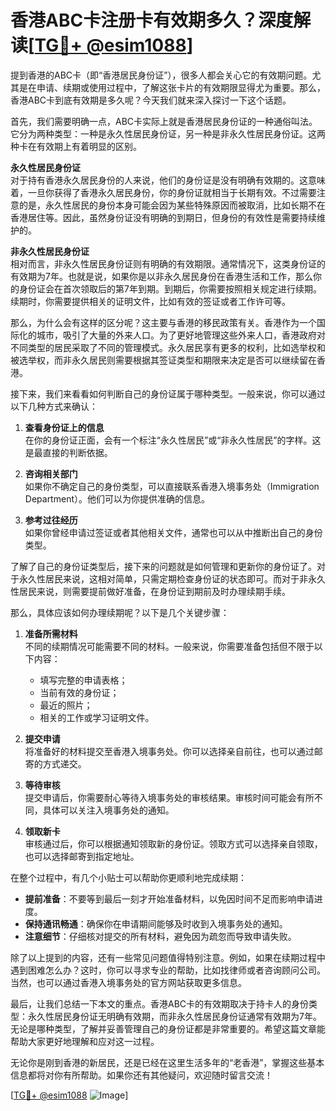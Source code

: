 # 香港ABC卡注册卡有效期多久？深度解读[[TG💪+ @esim1088](https://t.me/s/esim1088)]

提到香港的ABC卡（即“香港居民身份证”），很多人都会关心它的有效期问题。尤其是在申请、续期或使用过程中，了解这张卡片的有效期限显得尤为重要。那么，香港ABC卡到底有效期是多久呢？今天我们就来深入探讨一下这个话题。

首先，我们需要明确一点，ABC卡实际上就是香港居民身份证的一种通俗叫法。它分为两种类型：一种是永久性居民身份证，另一种是非永久性居民身份证。这两种卡在有效期上有着明显的区别。

**永久性居民身份证**  
对于持有香港永久居民身份的人来说，他们的身份证是没有明确有效期的。这意味着，一旦你获得了香港永久居民身份，你的身份证就相当于长期有效。不过需要注意的是，永久性居民的身份本身可能会因为某些特殊原因而被取消，比如长期不在香港居住等。因此，虽然身份证没有明确的到期日，但身份的有效性是需要持续维护的。

**非永久性居民身份证**  
相对而言，非永久性居民身份证则有明确的有效期限。通常情况下，这类身份证的有效期为7年。也就是说，如果你是以非永久居民身份在香港生活和工作，那么你的身份证会在首次领取后的第7年到期。到期后，你需要按照相关规定进行续期。续期时，你需要提供相关的证明文件，比如有效的签证或者工作许可等。

那么，为什么会有这样的区分呢？这主要与香港的移民政策有关。香港作为一个国际化的城市，吸引了大量的外来人口。为了更好地管理这些外来人口，香港政府对不同类型的居民采取了不同的管理模式。永久居民享有更多的权利，比如选举权和被选举权，而非永久居民则需要根据其签证类型和期限来决定是否可以继续留在香港。

接下来，我们来看看如何判断自己的身份证属于哪种类型。一般来说，你可以通过以下几种方式来确认：

1. **查看身份证上的信息**  
   在你的身份证正面，会有一个标注“永久性居民”或“非永久性居民”的字样。这是最直接的判断依据。

2. **咨询相关部门**  
   如果你不确定自己的身份类型，可以直接联系香港入境事务处（Immigration Department）。他们可以为你提供准确的信息。

3. **参考过往经历**  
   如果你曾经申请过签证或者其他相关文件，通常也可以从中推断出自己的身份类型。

了解了自己的身份证类型后，接下来的问题就是如何管理和更新你的身份证了。对于永久性居民来说，这相对简单，只需定期检查身份证的状态即可。而对于非永久性居民来说，则需要提前做好准备，在身份证到期前及时办理续期手续。

那么，具体应该如何办理续期呢？以下是几个关键步骤：

1. **准备所需材料**  
   不同的续期情况可能需要不同的材料。一般来说，你需要准备包括但不限于以下内容：
   - 填写完整的申请表格；
   - 当前有效的身份证；
   - 最近的照片；
   - 相关的工作或学习证明文件。

2. **提交申请**  
   将准备好的材料提交至香港入境事务处。你可以选择亲自前往，也可以通过邮寄的方式递交。

3. **等待审核**  
   提交申请后，你需要耐心等待入境事务处的审核结果。审核时间可能会有所不同，具体可以关注入境事务处的通知。

4. **领取新卡**  
   审核通过后，你可以根据通知领取新的身份证。领取方式可以选择亲自领取，也可以选择邮寄到指定地址。

在整个过程中，有几个小贴士可以帮助你更顺利地完成续期：

- **提前准备**：不要等到最后一刻才开始准备材料，以免因时间不足而影响申请进度。
- **保持通讯畅通**：确保你在申请期间能够及时收到入境事务处的通知。
- **注意细节**：仔细核对提交的所有材料，避免因为疏忽而导致申请失败。

除了以上提到的内容，还有一些常见问题值得特别注意。例如，如果在续期过程中遇到困难怎么办？这时，你可以寻求专业的帮助，比如找律师或者咨询顾问公司。当然，也可以通过香港入境事务处的官方网站获取更多信息。

最后，让我们总结一下本文的重点。香港ABC卡的有效期取决于持卡人的身份类型：永久性居民身份证无明确有效期，而非永久性居民身份证通常有效期为7年。无论是哪种类型，了解并妥善管理自己的身份证都是非常重要的。希望这篇文章能帮助大家更好地理解和应对这一过程。

无论你是刚到香港的新居民，还是已经在这里生活多年的“老香港”，掌握这些基本信息都将对你有所帮助。如果你还有其他疑问，欢迎随时留言交流！

[[TG💪+ @esim1088](https://t.me/s/esim1088) ![Image](https://i.postimg.cc/4NQfJmqS/Snipaste-2025-05-13-00-14-12.png)]